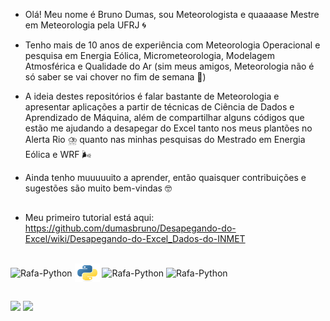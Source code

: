- Olá! Meu nome é Bruno Dumas, sou Meteorologista e quaaaase Mestre em Meteorologia pela UFRJ :cyclone:
- Tenho mais de 10 anos de experiência com Meteorologia Operacional e pesquisa em Energia Eólica, Micrometeorologia, Modelagem Atmosférica e Qualidade do Ar  (sim meus amigos, Meteorologia não é só saber se vai chover no fim de semana :speak_no_evil:)

- A ideia destes repositórios é falar bastante de Meteorologia e apresentar aplicações a partir de técnicas de Ciência de Dados e Aprendizado de Máquina, além de compartilhar alguns códigos que estão me ajudando a desapegar do Excel tanto nos meus plantões no Alerta Rio :cloud_with_lightning_and_rain: quanto nas minhas pesquisas do Mestrado em Energia Eólica e WRF :wind_face:

- Ainda tenho muuuuuito a aprender, então quaisquer contribuições e sugestões são muito bem-vindas :nerd_face:

##

- Meu primeiro tutorial está aqui:
https://github.com/dumasbruno/Desapegando-do-Excel/wiki/Desapegando-do-Excel_Dados-do-INMET



<div style="display: inline_block"><br>
  <img align="center" alt="Rafa-Python" height="30" width="40" src="https://cdn.jsdelivr.net/gh/devicons/devicon/icons/linux/linux-original.svg">
  <img align="center" alt="Rafa-Python" height="30" width="40" src="https://raw.githubusercontent.com/devicons/devicon/master/icons/python/python-original.svg">
  <img align="center" alt="Rafa-Python" height="30" width="40" src="https://cdn.jsdelivr.net/gh/devicons/devicon/icons/numpy/numpy-original.svg">  
  <img align="center" alt="Rafa-Python" height="30" width="40" src="https://cdn.jsdelivr.net/gh/devicons/devicon/icons/pandas/pandas-original.svg">
       
   
</div>  
          

##
  
<div> 
  <a href = "mailto:btdumas@gmail.com"><img src="https://img.shields.io/badge/Gmail-D14836?style=for-the-badge&logo=gmail&logoColor=white" target="_blank"></a>
  <a href="https://www.linkedin.com/in/bruno-dumas-393560146" target="_blank"><img src="https://img.shields.io/badge/-LinkedIn-%230077B5?style=for-the-badge&logo=linkedin&logoColor=white" target="_blank"></a> 
  
  
 
